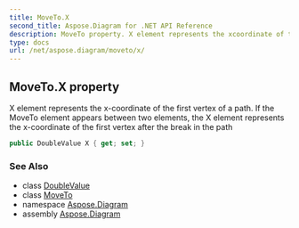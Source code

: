 ```yaml
---
title: MoveTo.X
second_title: Aspose.Diagram for .NET API Reference
description: MoveTo property. X element represents the xcoordinate of the first vertex of a path. If the MoveTo element appears between two elements the X element represents the xcoordinate of the first vertex after the break in the path
type: docs
url: /net/aspose.diagram/moveto/x/
---
```

## MoveTo.X property

X element represents the x-coordinate of the first vertex of a path. If the MoveTo element appears between two elements, the X element represents the x-coordinate of the first vertex after the break in the path

```csharp
public DoubleValue X { get; set; }
```

### See Also

* class [DoubleValue](../../doublevalue/)
* class [MoveTo](../)
* namespace [Aspose.Diagram](../../moveto/)
* assembly [Aspose.Diagram](../../../)


